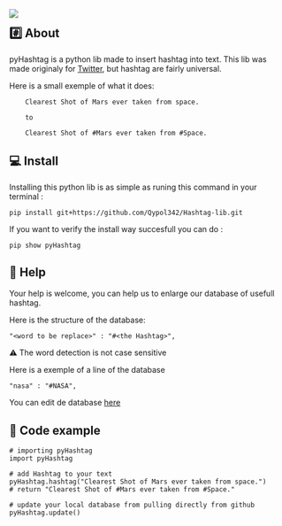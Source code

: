 
<img src="https://github.com/Qypol342/pyHashtag/blob/main/img/banner.png?raw=true" style="float:left;">




## :hash: About
pyHashtag is a python lib made to insert hashtag into text. This lib was made originaly for [Twitter](twitter.com), but hashtag are fairly universal.

Here is a small exemple of what it does:

		Clearest Shot of Mars ever taken from space.
    
		to
    
		Clearest Shot of #Mars ever taken from #Space.




## :computer: Install
Installing this python lib is as simple as runing this command in your terminal :

`pip install git+https://github.com/Qypol342/Hashtag-lib.git`

If you want to verify the install way succesfull you can do :

`pip show pyHashtag`





## :green_book: Help

Your help is welcome, you can help us to enlarge our database of usefull hashtag.

Here is the structure of the database:

`"<word to be replace>" : "#<the Hashtag>",`

:warning: The word detection is not case sensitive

Here is a exemple of a line of the database

`"nasa" : "#NASA",`

You can edit de database [here](https://github.com/Qypol342/pyHashtag/edit/main/pyHashtag/hashtag_list.json) 





## :bookmark_tabs: Code example
```
# importing pyHashtag
import pyHashtag

# add Hashtag to your text
pyHashtag.hashtag("Clearest Shot of Mars ever taken from space.")
# return "Clearest Shot of #Mars ever taken from #Space."

# update your local database from pulling directly from github
pyHashtag.update()

```

